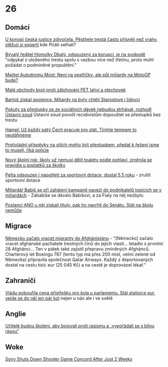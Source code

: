 # 26

## Domácí

[U konopí česká justice zdivočela. Pěstitele trestá často přísněji než vrahy, stěžují si experti](https://www.novinky.cz/clanek/domaci-u-konopi-ceska-justice-zdivocela-pestitele-tresta-casto-prisneji-nez-vrahy-stezuji-si-experti-40486722) kde Piráti selhali?

[Bývalý ředitel Homolky Dbalý, odsouzený za korupci, je na svobodě](https://www.novinky.cz/clanek/krimi-byvaly-reditel-homolky-dbaly-odsouzeny-za-korupci-je-na-svobode-40486891) "odpykal z uloženého trestu spolu s vazbou více než třetinu, proto mohl požádat o podmíněné propuštění."

[Majitel Autodromu Most: Není na sestřičky, ale půl miliardy na MotoGP bude?](https://www.idnes.cz/sport/motorsport/majitel-mosteckeho-autodromu-josef-zajicek-o-brnenske-konkurenci.A240904_222817_motorsport_pbi)

[Malé obchody brojí proti zálohování PET lahví a plechovek](https://www.novinky.cz/clanek/ekonomika-male-obchody-broji-proti-zalohovani-pet-lahvi-a-plechovek-40486470)

[Bartoš získal spojence. Miliardy na byty chtějí Starostové i lidovci](https://www.novinky.cz/clanek/domaci-bartos-ziskal-spojence-miliardy-na-byty-chteji-starostove-i-lidovci-40486522)

[Pokuty za přestupky se ze sociálních dávek nebudou strhávat, rozhodl Ústavní soud](https://www.novinky.cz/clanek/domaci-pokuty-za-prestupky-se-ze-socialnich-davek-nebudou-strhavat-rozhodl-ustavni-soud-40486616) Ústavní soud povolil recidivistům dopouštet se přestupků bez trestu

[Hampl: Už každý pátý Čech pracuje pro stát. Tímhle tempem to neutáhneme](https://www.seznamzpravy.cz/clanek/ekonomika-byznys-rozhovory-hampl-uz-kazdy-paty-cech-pracuje-pro-stat-timhle-tempem-to-neutahneme-258909)

[Protivládní příspěvky na sítích mohly být přestupkem, předat k řešení jsme to museli, říká policie](https://www.echo24.cz/a/HX9TJ/zpravy-domaci-protivladni-prispevky-na-facebooku-mohly-byt-prestupek-policie-prostejov)

[Nový školní rok: školy už nemusí dělit toalety podle pohlaví, změnila se pravidla u poplatků za školky](https://www.echo24.cz/a/Hm9zK/zpravy-domaci-novy-skolni-rok-zmeny-poplatky-skolky-toalety-umyvadla-hygiena)

[Pelta odsouzen i napotřetí za sportovní dotace, dostal 5,5 roku](https://www.novinky.cz/clanek/krimi-pelta-odsouzen-i-napotreti-za-sportovni-dotace-dostal-55-roku-40486447) - zrušit sportovní dotace

[Miliardář Babiš se při zahájení kampaně navezl do podnikatelů topících se v miliardách](https://www.novinky.cz/clanek/volby-kraj-miliardar-babis-se-pri-zahajeni-kampane-navezl-do-podnikatelu-topicich-se-v-miliardach-40486690) - Zababiše se dávalo Babišovi, a za Fialy na něj nezbylo.

[Poslanci ANO u něj získali tituly, pak ho navrhli do Senátu. Stát na školu nemůže](https://zpravy.aktualne.cz/domaci/hajek-ano/r~c2cf14d6608111ef80bfac1f6b220ee8/)

## Migrace

[Německo začalo vracet migranty do Afghánistánu](https://www.novinky.cz/clanek/zahranicni-nemecko-zacalo-vracet-migranty-do-afghanistanu-40486060) - "[Německo] začalo vracet afghánské pachatele trestných činů do jejich vlasti... letadlo s prvními 28 Afghánci... Ten v pátek také zajistil přepravu zmíněných Afghánců. Charterový let Boeingu 787 (tento typ má přes 200 míst, velmi zelené od Německa) připravila společnost Qatar Airways. Každý z deportovaných dostal na cestu tisíc eur (25 045 Kč) a na cestě je doprovázel lékař."

##  Zahraničí

[Vládu pobouřila cena přístřešku pro kola u parlamentu. Stál statisíce eur, vejde se do něj jen pár kol](https://www.echo24.cz/a/HJKks/zpravy-svet-irskou-vladu-pobourila-cena-pristresku-pro-kola-u-parlamentu) nejen u nás ale i ve světě

## Anglie

[Učitelé budou školeni, aby bojovali proti rasismu a „vypořádali se s bílou rasou“](https://www.echo24.cz/a/HrsTt/zpravy-svet-ucitele-v-britanii-budou-skoleni-aby-bojovali-proti-rasismu-a-vyporadali-se-s-bilou-rasou)

## Woke
[Sony Shuts Down Shooter Game Concord After Just 2 Weeks](https://www.cnet.com/tech/gaming/sony-shuts-down-shooter-game-concord-after-just-two-weeks/)
